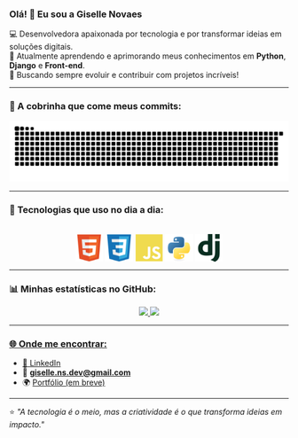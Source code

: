 ### Olá! 👋 Eu sou a Giselle Novaes  

💻 Desenvolvedora apaixonada por tecnologia e por transformar ideias em soluções digitais.  
🌱 Atualmente aprendendo e aprimorando meus conhecimentos em **Python**, **Django** e **Front-end**.  
🚀 Buscando sempre evoluir e contribuir com projetos incríveis!

---

### 🐍 A cobrinha que come meus commits:
![Snake animation](https://github.com/XL2N/XL2N/blob/output/github-contribution-grid-snake.svg)

---

### 🚀 Tecnologias que uso no dia a dia:
<div style="display: inline_block" align="center"><br>
  <img align="center" alt="HTML" height="50" width="50" src="https://raw.githubusercontent.com/devicons/devicon/master/icons/html5/html5-original.svg">
  <img align="center" alt="CSS" height="50" width="50" src="https://raw.githubusercontent.com/devicons/devicon/master/icons/css3/css3-original.svg">
  <img align="center" alt="JS" height="50" width="50" src="https://raw.githubusercontent.com/devicons/devicon/master/icons/javascript/javascript-plain.svg">
  <img align="center" alt="Python" height="50" width="50" src="https://raw.githubusercontent.com/devicons/devicon/master/icons/python/python-original.svg">
  <img align="center" alt="Django" height="50" width="50" src="https://raw.githubusercontent.com/devicons/devicon/master/icons/django/django-plain.svg">
</div>

---

### 📊 Minhas estatísticas no GitHub:
<div align="center">
  <a href="https://github.com/XL2N">
  <img height="180em" src="https://github-readme-stats.vercel.app/api?username=XL2N&show_icons=true&theme=tokyonight&include_all_commits=true&count_private=true"/>
  <img height="180em" src="https://github-readme-stats.vercel.app/api/top-langs/?username=XL2N&layout=compact&langs_count=7&theme=tokyonight"/>
</div>

---

### 🌐 Onde me encontrar:
- 💼 [LinkedIn](www.linkedin.com/in/giselle-novaes-0b295a325)  
- 📧 **giselle.ns.dev@gmail.com**  
- 🌍 [Portfólio (em breve)]()

---

⭐️ _"A tecnologia é o meio, mas a criatividade é o que transforma ideias em impacto."_  
